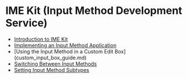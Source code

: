 # IME Kit (Input Method Development Service)

- [Introduction to IME Kit](ime-kit-intro.md)
- [Implementing an Input Method Application](inputmethod_application_guide.md)
- [Using the Input Method in a Custom Edit Box] (custom_input_box_guide.md)
- [Switching Between Input Methods](switch_inputmehod_guide.md)
- [Setting Input Method Subtypes](input_method_subtype_guide.md)
